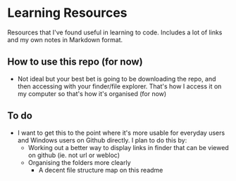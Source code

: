 # Learning Resources
Resources that I've found useful in learning to code. Includes a lot of links and my own notes in Markdown format.

## How to use this repo (for now)
- Not ideal but your best bet is going to be downloading the repo, and then accessing with your finder/file explorer. That's how I access it on my computer so that's how it's organised (for now)

## To do 
- I want to get this to the point where it's more usable for everyday users and Windows users on Github directly. I plan to do this by:
   - Working out a better way to display links in finder that can be viewed on github (ie. not url or webloc)
   - Organising the folders more clearly
     -  A decent file structure map on this readme
